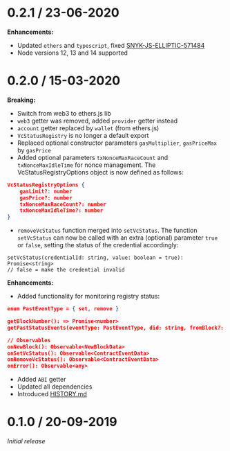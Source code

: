 # 0.2.1 / 23-06-2020

**Enhancements:**
- Updated `ethers` and `typescript`, fixed [SNYK-JS-ELLIPTIC-571484](https://snyk.io/vuln/SNYK-JS-ELLIPTIC-571484)
- Node versions 12, 13 and 14 supported

# 0.2.0 / 15-03-2020

**Breaking:**

- Switch from web3 to ethers.js lib
- `web3` getter was removed, added `provider` getter instead
- `account` getter replaced by `wallet` (from ethers.js)
- `VcStatusRegistry` is no longer a default export
- Replaced optional constructor parameters `gasMultiplier`, `gasPriceMax` by `gasPrice`
- Added optional parameters `txNonceMaxRaceCount` and `txNonceMaxIdleTime` for nonce management. The VcStatusRegistryOptions object is now defined as follows:

```json
VcStatusRegistryOptions {
    gasLimit?: number
    gasPrice?: number
    txNonceMaxRaceCount?: number
    txNonceMaxIdleTime?: number
}
```

- `removeVcStatus` function merged into `setVcStatus`.
The function `setVcStatus` can now be called with an extra (optional) parameter `true` or `false`, setting the status of the credential accordingly:

```
setVcStatus(credentialId: string, value: boolean = true): Promise<string>
// false = make the credential invalid
```

**Enhancements:**

- Added functionality for monitoring registry status:

```json
enum PastEventType = { set, remove }

getBlockNumber(): => Promise<number>
getPastStatusEvents(eventType: PastEventType, did: string, fromBlock?: number, toBlock?: number | string): Promise<Array<ContractEventData>>

// Observables
onNewBlock(): Observable<NewBlockData>
onSetVcStatus(): Observable<ContractEventData>
onRemoveVcStatus(): Observable<ContractEventData>
onError(): Observable<any>
```

- Added `ABI` getter
- Updated all dependencies
- Introduced [HISTORY.md](HISTORY.md)

# 0.1.0 / 20-09-2019

*Initial release*
